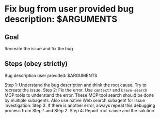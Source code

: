 # Fix bug from user provided bug description: $ARGUMENTS

## Goal

Recreate the issue and fix the bug

## Steps (obey strictly)

Bug description user provided: $ARGUMENTS

Step 1: Understand the bug description and think the root cause. Try to recreate the issue.
Step 2: Fix the error. Use `context7` and `brave-search` MCP tools to understand the error.
These MCP tool search should be done by multiple subagents. Also use native Web search subagent for issue investigation.
Step 3: If there is another error, always repeat this debugging process from Step 1 and Step 2.
Step 4: Report root cause and the solution. 
